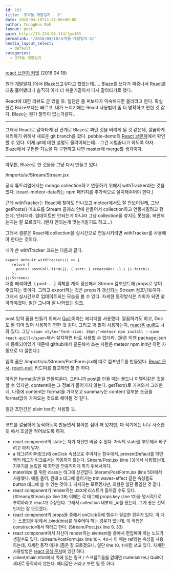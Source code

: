 ```yaml
---
id: 103
title: '조약돌 개발일지 - 3'
date: 2018-04-18T11:31:06+00:00
author: YoungHun Roh
layout: post
guid: http://13.124.96.114/?p=103
permalink: '/2018/04/18/조약돌-개발일지-3/'
hestia_layout_select:
  - default
categories:
  - 조약돌 개발일지
---
```

[react 브랜치 커밋](https://github.com/yhunroh/Pebble-Demo/tree/9d4b8076c57bce368f1b8eb06740b9869972664c) (2018 04 18)

원래 [개발일지 1](http://13.124.96.114/2018/03/12/조약돌-개발일지-1/)에서 Blaze쓰고싶다고 했었는데&#8230;.. Blaze를 쓰다가 짜증나서 React를 대충 훑어봤더니 솔직히 이게 더 쉬운거같아서 다시 갈아타기로 했다.

React에 대한 리뷰도 곧 있을 듯. 일단은 좀 써보다가 익숙해지면 올리려고 한다. 확실한건 Blaze보다는 빠르고, 내가 느끼기에는 React 사용법이 좀 더 명확하고 편한 것 같다. Blaze는 뭔가 철학이 없는거같다..

* * *

그래서 React로 갈아타게 된 관계로 Blaze로 짜던 것을 버리게 될 것 같은데, 깔끔하게 처리하기 위해서 새로운 git branch를 팠다. pebble-demo의 [React 브랜치](https://github.com/yhunroh/Pebble-Demo/tree/react)에서 확인할 수 있다. 이제 git에 대한 설명도 올려야되는데&#8230; 그건 시험끝나고 하도록 하자. Blaze에서 구현한 기능을 다 구현하고 나면 master에 merge할 생각이다.

* * *

아무튼, Blaze로 한 것들을 그냥 다시 만들고 있다.

/imports/ui/Stream/Stream.jsx

공식 튜토리얼에서는 mongo collection하고 연동하기 위해서 withTracker라는 것을 썼다. (react-meteor-data라는 npm 패키지를 추가적으로 설치해주어야 한다.)

근데 withTracker는 React에 찾아도 안나오고 meteor에서도 잘 안보이길래, 그냥 getPosts() 메소드를 Stream 클래스 안에 만들어서 collection하고 연동시킬려고 했는데, 안되더라. 업데이트만 안되는게 아니라 그냥 collection을 찾지도 못했음. 왜안되는지는 잘 모르겠다. (왠지 안되는게 맞는거같기도 하고&#8230;)

그래서 결론은 React에 collection을 실시간으로 연동시키려면 withTracker를 사용해야 한다는 것이다.

내가 쓴 withTracker 코드는 다음과 같다.

<div>
  <div>
    <span style="font-size: 10pt;"><code>export default withTracker(() =&gt; {</code></span>
  </div>
  
  <div>
    <span style="font-size: 10pt;"><code>   return {</code></span>
  </div>
  
  <div>
    <span style="font-size: 10pt;"><code>     posts: postColl.find({}, { sort: { createdAt: -1 } }).fetch()</code></span>
  </div>
  
  <div>
    <span style="font-size: 10pt;"><code>   };</code></span>
  </div>
  
  <div>
    <span style="font-size: 10pt;"><code>})(Stream);</code></span>
  </div>
</div>

<div>
</div>

<div>
  대충 해석하면, { post: &#8230; } 객체를 계속 갱신해서 Stream 컴포넌트에 props로 넣어 주겠다는 뜻이다. 그리고 export하는 것은 props가 갱신되는 Stream 컴포넌트이다. 그래서 실시간으로 업데이트되는 모습을 볼 수 있다. 자세한 동작방식은 기회가 되면 찾아봐야겠다. 일단 그나마 잘 나와있는 <a href="https://atmospherejs.com/meteor/react-meteor-data">링크</a>.
</div>

* * *

post 입력 폼을 만들기 위해서 [Quill](https://quilljs.com)이라는 에디터를 사용했다. 깔끔하기도 하고, Doc도 잘 되어 있어 사용하기 편한 것 같다. 그리고 꽤 많이 사용하는지, [react용 quill](https://github.com/zenoamaro/react-quill)도 나와 있다. 그냥 `<span style="font-size: 10pt;">meteor npm install --save react-quill</span>`해서 설치하면 바로 사용할 수 있더라. (물론 이젠 package.json에 등록되어있기 때문에 github에서 클론해서 쓰는 사람은 meteor npm init만 하면 자동으로 다 깔린다.)

입력 폼은 /imports/ui/Stream/PostForm.jsx에 따로 컴포넌트를 만들었다. [React 문서](https://reactjs.org/docs/handling-events.html), [react-quill](https://github.com/zenoamaro/react-quill) 리드미를 참고하면 할 만 하다.

아직은 format같은걸 안들여온다. 그러니까 post를 만들 때는 볼드나 이탤릭같은 것을 할 수 있지만, content에는 그 정보가 들어가지 않는다. getText()로 가져와서 그러한데, 나중에 content는 format을 가져오고 summary는 content 앞부분 조금을 format없이 가져오는 것으로 해야될 것 같다.

일단 조만간은 plain text만 사용할 듯.

* * *

코드를 깔끔하게 동작하도록 만들면서 찾아본 점이 꽤 있지만, 다 적기에는 너무 사소한 듯 해서 조금만 적어보도록 하자.

  * <span style="font-size: 10pt;">react component의 state는 자기 자신만 바꿀 수 있다. 자식의 state를 부모에서 바꾸려고 하지 말자.</span>
  * <span style="font-size: 10pt;">a 태그(하이퍼링크)에 onClick 속성으로 주어지는 함수에서, preventDefault를 하면 앵커 태그가 링크로서는 작동하지 않는다. Stream/Post.jsx (line 13)에서 사용했는데, 지우기를 눌렀을 때 화면을 안움직이게 하기 위해서이다.</span>
  * <span style="font-size: 10pt;">materilize 를 위한 class는 태그에 상관없다. Steram/PostForm.jsx (line 50)에서 사용했다. 예를 들어, 원래 a 태그에 들어가는 btn waves-effect 같은 속성들도 button 태그에 쓸 수 있는 것이다. 자세히는 모르겠지만, 외형은 일단 동일한 것 같다.</span>
  * <span style="font-size: 10pt;">react component가 render하는 JSX에 리스트가 들어갈 수도 있다. (Stream/Stream.jsx line 28) 이때는 각 태그에 props.key (line 12)을 명시적으로 부여하라고 react가 주장한다. 그래서 collection 내부의 _id를 줬는데, 그게 좋은 선택인지는 잘 모르겠다.</span>
  * <span style="font-size: 10pt;">react component의 props들 중에서 onClick등에 함수가 필요한 경우가 있다. 이 때는 스코핑을 위해서 .bind(this)를 해주어야 하는 경우가 있는데, 이 작업은 constructor에서 하라고 한다. (Stream/Post.jsx line 9, 33)</span>
  * <span style="font-size: 10pt;">react component에서 자신이 render하는 element들 중에서 편집해야 하는 노드가 생길수도 있다. (Stream/PostForm.jsx line 10~, 40~) 이 때는 ref라는 속성을 사용하는데, 자세한 동작 메커니즘은 잘 모르겠으나, 일단 line 10, 11처럼 쓰고 있다. 자세한 사용방법은 <a href="https://reactjs.org/docs/refs-and-the-dom.html">react 공식 문서</a>에 있긴 하다.</span>
  * <span style="font-size: 10pt;">/client/main.html에서 위에 있는 링크 / 스크립트들을 없애면 materialize나 Quill이 제대로 동작하지 않는다. 헤더같은 거라고 보면 될 듯 하다.</span>